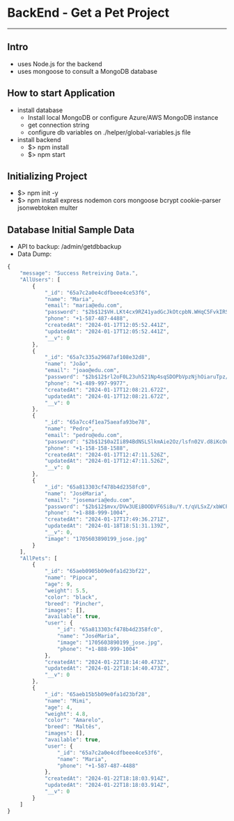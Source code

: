 # BackEnd - Get a Pet Project

---

## Intro

- uses Node.js for the backend
- uses mongoose to consult a MongoDB database

## How to start Application

- install database
  - Install local MongoDB or configure Azure/AWS MongoDB instance
  - get connection string
  - configure db variables on ./helper/global-variables.js file
- install backend
  - $> npm install
  - $> npm start

## Initializing Project

- $> npm init -y
- $> npm install express nodemon cors mongoose bcrypt cookie-parser jsonwebtoken multer

## Database Initial Sample Data

- API to backup: /admin/getdbbackup
- Data Dump:

```Node.js
{
    "message": "Success Retreiving Data.",
    "AllUsers": [
        {
            "_id": "65a7c2a0e4cdfbeee4ce53f6",
            "name": "Maria",
            "email": "maria@edu.com",
            "password": "$2b$12$VH.LKt4cx9RZ41yadGcJkOtcpbN.WHqC5FvkIRSIm5z8KAO9oO/N.",
            "phone": "+1-587-487-4488",
            "createdAt": "2024-01-17T12:05:52.441Z",
            "updatedAt": "2024-01-17T12:05:52.441Z",
            "__v": 0
        },
        {
            "_id": "65a7c335a29687af108e32d8",
            "name": "João",
            "email": "joao@edu.com",
            "password": "$2b$12$rl2oF0L23uh521Np4sqSDOPbVpzNjhOiaruTpz/O7V8ogI8GdqaOy",
            "phone": "+1-489-997-9977",
            "createdAt": "2024-01-17T12:08:21.672Z",
            "updatedAt": "2024-01-17T12:08:21.672Z",
            "__v": 0
        },
        {
            "_id": "65a7cc4f1ea75aeafa93be78",
            "name": "Pedro",
            "email": "pedro@edu.com",
            "password": "$2b$12$0a2Ii894BdNSLSlkmAie2Oz/lsfn02V.d8iKcOuVlVnxp2x5dV0sS",
            "phone": "+1-158-158-1588",
            "createdAt": "2024-01-17T12:47:11.526Z",
            "updatedAt": "2024-01-17T12:47:11.526Z",
            "__v": 0
        },
        {
            "_id": "65a813303cf478b4d2358fc0",
            "name": "JoséMaria",
            "email": "josemaria@edu.com",
            "password": "$2b$12$mvx/DVw3UEiBOODVF6Si8u/Y.t/qVLSxZ/xbWCPSy2bMaUO/YTASe",
            "phone": "+1-888-999-1004",
            "createdAt": "2024-01-17T17:49:36.271Z",
            "updatedAt": "2024-01-18T18:51:31.139Z",
            "__v": 0,
            "image": "1705603890199_jose.jpg"
        }
    ],
    "AllPets": [
        {
            "_id": "65aeb0905b09e0fa1d23bf22",
            "name": "Pipoca",
            "age": 9,
            "weight": 5.5,
            "color": "black",
            "breed": "Pincher",
            "images": [],
            "available": true,
            "user": {
                "_id": "65a813303cf478b4d2358fc0",
                "name": "JoséMaria",
                "image": "1705603890199_jose.jpg",
                "phone": "+1-888-999-1004"
            },
            "createdAt": "2024-01-22T18:14:40.473Z",
            "updatedAt": "2024-01-22T18:14:40.473Z",
            "__v": 0
        },
        {
            "_id": "65aeb15b5b09e0fa1d23bf28",
            "name": "Mimi",
            "age": 4,
            "weight": 4.8,
            "color": "Amarelo",
            "breed": "Maltês",
            "images": [],
            "available": true,
            "user": {
                "_id": "65a7c2a0e4cdfbeee4ce53f6",
                "name": "Maria",
                "phone": "+1-587-487-4488"
            },
            "createdAt": "2024-01-22T18:18:03.914Z",
            "updatedAt": "2024-01-22T18:18:03.914Z",
            "__v": 0
        }
    ]
}
```
